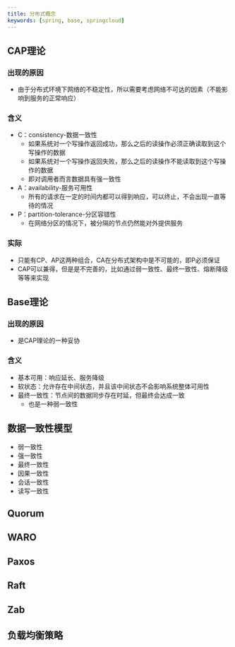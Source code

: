 ```yaml
---
title: 分布式概念
keywords: [spring, base, springcloud]
---
```


## CAP理论

### 出现的原因

- 由于分布式环境下网络的不稳定性，所以需要考虑网络不可达的因素（不能影响到服务的正常响应）

### 含义

- C：consistency-数据一致性
  - 如果系统对一个写操作返回成功，那么之后的读操作必须正确读取到这个写操作的数据
  - 如果系统对一个写操作返回失败，那么之后的读操作不能读取到这个写操作的数据
  - 即对调用者而言数据具有强一致性
- A：availability-服务可用性
  - 所有的请求在一定的时间内都可以得到响应，可以终止，不会出现一直等待的情况
- P：partition-tolerance-分区容错性
  - 在网络分区的情况下，被分隔的节点仍然能对外提供服务

### 实际

- 只能有CP、AP这两种组合，CA在分布式架构中是不可能的，即P必须保证
- CAP可以兼得，但是是不完善的，比如通过弱一致性、最终一致性、熔断降级等等来实现

## Base理论

### 出现的原因

- 是CAP理论的一种妥协

### 含义

- 基本可用：响应延长、服务降级
- 软状态：允许存在中间状态，并且该中间状态不会影响系统整体可用性
- 最终一致性：节点间的数据同步存在时延，但最终会达成一致
  - 也是一种弱一致性

## 数据一致性模型

- 弱一致性
- 强一致性
- 最终一致性
- 因果一致性
- 会话一致性
- 读写一致性

## Quorum

## WARO

## Paxos

## Raft

## Zab

## 负载均衡策略